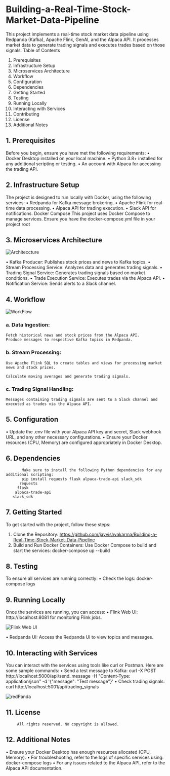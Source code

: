 # **Building-a-Real-Time-Stock-Market-Data-Pipeline**
This project implements a real-time stock market data pipeline using Redpanda (Kafka), Apache Flink, GenAI, and the Alpaca API. It processes market data to generate trading signals and executes trades based on those signals.
Table of Contents
1.	Prerequisites
2.	Infrastructure Setup
3.	Microservices Architecture
4.	Workflow
5.	Configuration
6.	Dependencies
7.	Getting Started
8.	Testing
9.	Running Locally
10.	Interacting with Services
11.	Contributing
12.	License
13.	Additional Notes

## **1.	Prerequisites**
Before you begin, ensure you have met the following requirements:
•	Docker Desktop installed on your local machine.
•	Python 3.8+ installed for any additional scripting or testing.
•	An account with Alpaca for accessing the trading API.

## **2.	Infrastructure Setup**
The project is designed to run locally with Docker, using the following services:
•	Redpanda for Kafka message brokering.
•	Apache Flink for real-time data processing.
•	Alpaca API for trading execution.
•	Slack API for notifications.
           Docker Compose
           This project uses Docker Compose to manage services. Ensure you have the docker-compose.yml file in your project root
           
## **3.	Microservices Architecture**
![Architeccture](https://github.com/user-attachments/assets/940df9e2-2935-4c90-b930-25b7f8e2d9a6)

•	Kafka Producer: Publishes stock prices and news to Kafka topics.
•	Stream Processing Service: Analyzes data and generates trading signals.
•	Trading Signal Service: Generates trading signals based on market conditions.
•	Trade Execution Service: Executes trades via the Alpaca API.
•	Notification Service: Sends alerts to a Slack channel.

## **4.	Workflow**

![WorkFlow](https://github.com/user-attachments/assets/4059dba6-7430-43a6-816c-169985b5b629)

### **a.	Data Ingestion:**
	Fetch historical news and stock prices from the Alpaca API.
	Produce messages to respective Kafka topics in Redpanda.
### **b.	Stream Processing:**
	Use Apache Flink SQL to create tables and views for processing market news and stock prices.

	Calculate moving averages and generate trading signals.
### **c.	Trading Signal Handling:**
	Messages containing trading signals are sent to a Slack channel and executed as trades via the Alpaca API.

## **5.	Configuration**
•	Update the .env file with your Alpaca API key and secret, Slack webhook URL, and any other necessary configurations.
•	Ensure your Docker resources (CPU, Memory) are configured appropriately in Docker Desktop.

## **6.	Dependencies**
           Make sure to install the following Python dependencies for any additional scripting:
           pip install requests flask alpaca-trade-api slack_sdk
          requests
         flask
        alpaca-trade-api
       slack_sdk
       
## **7.	Getting Started**
To get started with the project, follow these steps:
1.	Clone the Repository:
https://github.com/jayvishvakarma/Building-a-Real-Time-Stock-Market-Data-Pipeline
2.	Build and Run Docker Containers: Use Docker Compose to build and start the services:
docker-compose up --build

## **8.	Testing**
To ensure all services are running correctly:
•	Check the logs:
docker-compose logs

## **9.	Running Locally**
Once the services are running, you can access:
•	Flink Web UI: http://localhost:8081 for monitoring Flink jobs.

![Flink Web UI](https://github.com/user-attachments/assets/1e8e960d-bdfe-42e4-9777-00a1ef558e6f)

•	Redpanda UI: Access the Redpanda UI to view topics and messages.
 
## **10.	Interacting with Services**
You can interact with the services using tools like curl or Postman. Here are some sample commands:
•	Send a test message to Kafka:
curl -X POST http://localhost:5000/api/send_message -H "Content-Type: application/json" -d '{"message": "Test message"}'
•	Check trading signals:
curl http://localhost:5001/api/trading_signals

![redPanda](https://github.com/user-attachments/assets/6d8fe44a-735a-424d-a7ca-2fa01e9837d5)


## **11.	License**
         All rights reserved. No copyright is allowed.
         
## **12.	Additional Notes**
•	Ensure your Docker Desktop has enough resources allocated (CPU, Memory).
•	For troubleshooting, refer to the logs of specific services using:
docker-compose logs 
•	For any issues related to the Alpaca API, refer to the Alpaca API documentation.
